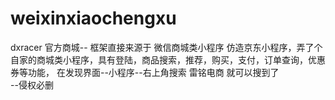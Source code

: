 # weixinxiaochengxu
dxracer 官方商城--
框架直接来源于
微信商城类小程序
仿造京东小程序，弄了个自家的商城类小程序，具有登陆，商品搜索，推荐，购买，支付，订单查询，优惠券等功能，
在发现界面--小程序--右上角搜索  雷铭电商 就可以搜到了  
--侵权必删
